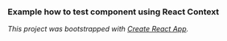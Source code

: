 ### Example how to test component using React Context

_This project was bootstrapped with [Create React App](https://github.com/facebook/create-react-app)._
